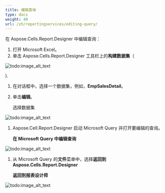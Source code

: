 ```yaml
---
title: 编辑查询
type: docs
weight: 40
url: /zh/reportingservices/editing-query/
---
```


在 Aspose.Cells.Report.Designer 中编辑查询：

1. 打开 Microsoft Excel。
1. 单击 Aspose.Cells.Report.Designer 工具栏上的**构建数据集**（

![todo:image_alt_text](editing-query_1.png)

).

1. 在对话框中，选择一个数据集，例如，**EmpSalesDetail**。
1. 单击**编辑**。 

   选择数据集 

![todo:image_alt_text](editing-query_2.png)




1. Aspose.Cell.Report.Designer 启动 Microsoft Query 并打开要编辑的查询。 

   **在 Microsoft Query 中编辑查询** 

![todo:image_alt_text](editing-query_3.png)




1. 从 Microsoft Query 的**文件**菜单中，选择**返回到 Aspose.Cells.Report.Designer** 

   **返回到报表设计师** 

![todo:image_alt_text](editing-query_4.png)
